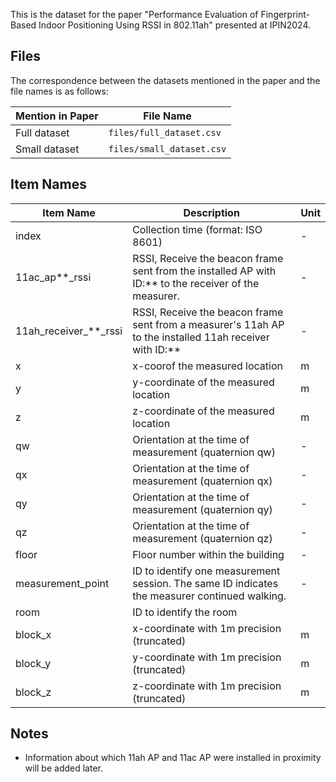 This is the dataset for the paper "Performance Evaluation of Fingerprint-Based Indoor Positioning Using RSSI in 802.11ah" presented at IPIN2024.

## Files
The correspondence between the datasets mentioned in the paper and the file names is as follows:

| Mention in Paper | File Name |
| - | - |
| Full dataset | `files/full_dataset.csv` |
| Small dataset | `files/small_dataset.csv` |

## Item Names
| Item Name | Description | Unit | 
|-|-|-| 
| index | Collection time (format: ISO 8601)| - |
| 11ac_ap**_rssi | RSSI, Receive the beacon frame sent from the installed AP with ID:** to the receiver of the measurer. | - |
| 11ah_receiver_**_rssi | RSSI, Receive the beacon frame sent from a measurer's 11ah AP to the installed 11ah receiver with ID:** | - |
| x | x-coorof the measured location | m |
| y | y-coordinate of the measured location | m |
| z | z-coordinate of the measured location | m |
| qw | Orientation at the time of measurement (quaternion qw) | - |
| qx | Orientation at the time of measurement (quaternion qx) | - |
| qy | Orientation at the time of measurement (quaternion qy) | - |
| qz | Orientation at the time of measurement (quaternion qz) | - |
| floor | Floor number within the building | - |
| measurement_point | ID to identify one measurement session. The same ID indicates the measurer continued walking. | - |
| room | ID to identify the room |
| block_x | x-coordinate with 1m precision (truncated) | m |
| block_y | y-coordinate with 1m precision (truncated) | m |
| block_z | z-coordinate with 1m precision (truncated) | m |

## Notes
- Information about which 11ah AP and 11ac AP were installed in proximity will be added later.
  